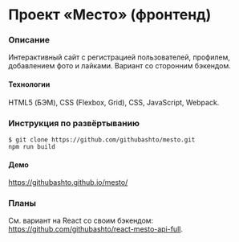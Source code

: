 # Проект «Место» (фронтенд)

### Описание
Интерактивный сайт с регистрацией пользователей, профилем, добавлением фото и лайками. Вариант со сторонним бэкендом.

#### Технологии
HTML5 (БЭМ), CSS (Flexbox, Grid), CSS, JavaScript, Webpack.

### Инструкция по развёртыванию 
    $ git clone https://github.com/githubashto/mesto.git
    npm run build
    
#### Демо
https://githubashto.github.io/mesto/

### Планы
См. вариант на React со своим бэкендом: https://github.com/githubashto/react-mesto-api-full.
